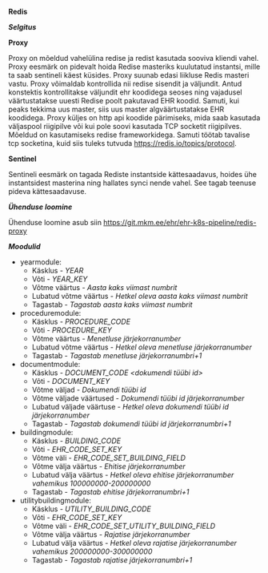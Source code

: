 **Redis**

***Selgitus***

**Proxy**

Proxy on mõeldud vahelülina redise ja redist kasutada sooviva kliendi vahel. Proxy eesmärk on pidevalt hoida Redise masteriks kuulutatud instantsi, mille ta saab sentineli käest küsides.
Proxy suunab edasi liikluse Redis masteri vastu. Proxy võimaldab kontrollida nii redise sisendit ja väljundit.
Antud konstektis kontrollitakse väljundit ehr koodidega seoses ning vajadusel väärtustatakse uuesti Redise poolt pakutavad EHR koodid.
Samuti, kui peaks tekkima uus master, siis uus master algväärtustatakse EHR koodidega. Proxy küljes on http api koodide pärimiseks, mida saab kasutada väljaspool riigipilve või kui pole soovi kasutada
TCP socketit riigipilves.
Mõeldud on kasutamiseks redise frameworkidega. Samuti töötab tavalise tcp socketina, kuid siis tuleks tutvuda https://redis.io/topics/protocol.

**Sentinel**

Sentineli eesmärk on tagada Rediste instantside kättesaadavus, hoides ühe instantsidest masterina ning hallates synci nende vahel. See tagab teenuse pideva kättesaadavuse.

***Ühenduse loomine***

Ühenduse loomine asub siin https://git.mkm.ee/ehr/ehr-k8s-pipeline/redis-proxy

***Moodulid***
* yearmodule:
    * Käsklus - *YEAR*
    * Võti - *YEAR_KEY*
    * Võtme väärtus - *Aasta kaks viimast numbrit*
    * Lubatud võtme väärtus - *Hetkel oleva aasta kaks viimast numbrit*
    * Tagastab - *Tagastab aasta kaks viimast numbrit*
* proceduremodule:
    * Käsklus - *PROCEDURE_CODE*
    * Võti - *PROCEDURE_KEY*
    * Võtme väärtus - *Menetluse järjekorranumber*
    * Lubatud võtme väärtus - *Hetkel oleva menetluse järjekorranumber*
    * Tagastab - *Tagastab menetluse järjekorranumbri+1*
* documentmodule:
    * Käsklus - *DOCUMENT_CODE <dokumendi tüübi id>*
    * Võti - *DOCUMENT_KEY*
    * Võtme väljad - *Dokumendi tüübi id*
    * Võtme väljade väärtused - *Dokumendi tüübi id järjekorranumber*
    * Lubatud väljade väärtuse - *Hetkel oleva dokumendi tüübi id järjekorranumber*
    * Tagastab - *Tagastab dokumendi tüübi id järjekorranumbri+1*
* buildingmodule:
    * Käsklus - *BUILDING_CODE*
    * Võti - *EHR_CODE_SET_KEY*
    * Võtme väli - *EHR_CODE_SET_BUILDING_FIELD*
    * Võtme välja väärtus - *Ehitise järjekorranumber*
    * Lubatud välja väärtus - *Hetkel oleva ehitise järjekorranumber vahemikus 100000000-200000000*
    * Tagastab - *Tagastab ehitise järjekorranumbri+1*
* utilitybuildingmodule:
    * Käsklus - *UTILITY_BUILDING_CODE*
    * Võti - *EHR_CODE_SET_KEY*
    * Võtme väli - *EHR_CODE_SET_UTILITY_BUILDING_FIELD*
    * Võtme välja väärtus - *Rajatise järjekorranumber*
    * Lubatud välja väärtus - *Hetkel oleva rajatise järjekorranumber vahemikus 200000000-300000000*
    * Tagastab - *Tagastab rajatise järjekorranumbri+1*